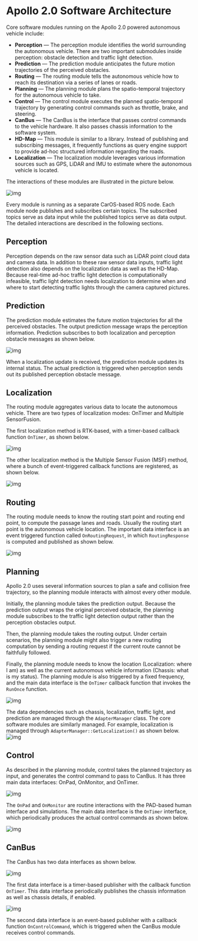 # Apollo 2.0 Software Architecture

Core software modules running on the Apollo 2.0 powered autonomous vehicle
include:

- **Perception** — The perception module identifies the world surrounding the
  autonomous vehicle. There are two important submodules inside perception:
  obstacle detection and traffic light detection.
- **Prediction** — The prediction module anticipates the future motion
  trajectories of the perceived obstacles.
- **Routing** — The routing module tells the autonomous vehicle how to reach its
  destination via a series of lanes or roads.
- **Planning** — The planning module plans the spatio-temporal trajectory for
  the autonomous vehicle to take.
- **Control** — The control module executes the planned spatio-temporal
  trajectory by generating control commands such as throttle, brake, and
  steering.
- **CanBus** — The CanBus is the interface that passes control commands to the
  vehicle hardware. It also passes chassis information to the software system.
- **HD-Map** — This module is similar to a library. Instead of publishing and
  subscribing messages, it frequently functions as query engine support to
  provide ad-hoc structured information regarding the roads.
- **Localization** — The localization module leverages various information
  sources such as GPS, LiDAR and IMU to estimate where the autonomous vehicle is
  located.

The interactions of these modules are illustrated in the picture below.

![img](https://github.com/ApolloAuto/apollo/blob/r2.0.0/docs/specs/images/Apollo_2_0_Software_Arch.png)

Every module is running as a separate CarOS-based ROS node. Each module node
publishes and subscribes certain topics. The subscribed topics serve as data
input while the published topics serve as data output. The detailed interactions
are described in the following sections.

## Perception

Perception depends on the raw sensor data such as LiDAR point cloud data and
camera data. In addition to these raw sensor data inputs, traffic light
detection also depends on the localization data as well as the HD-Map. Because
real-time ad-hoc traffic light detection is computationally infeasible, traffic
light detection needs localization to determine when and where to start
detecting traffic lights through the camera captured pictures.

## Prediction

The prediction module estimates the future motion trajectories for all the
perceived obstacles. The output prediction message wraps the perception
information. Prediction subscribes to both localization and perception obstacle
messages as shown below.

![img](https://github.com/ApolloAuto/apollo/blob/r2.0.0/docs/specs/images/prediction.png)

When a localization update is received, the prediction module updates its
internal status. The actual prediction is triggered when perception sends out
its published perception obstacle message.

## Localization

The routing module aggregates various data to locate the autonomous vehicle.
There are two types of localization modes: OnTimer and Multiple SensorFusion.

The first localization method is RTK-based, with a timer-based callback function
`OnTimer`, as shown below.

![img](https://github.com/ApolloAuto/apollo/blob/r2.0.0/docs/specs/images/localization.png)

The other localization method is the Multiple Sensor Fusion (MSF) method, where
a bunch of event-triggered callback functions are registered, as shown below.

![img](https://github.com/ApolloAuto/apollo/blob/r2.0.0/docs/specs/images/localization_2.png)

## Routing

The routing module needs to know the routing start point and routing end point,
to compute the passage lanes and roads. Usually the routing start point is the
autonomous vehicle location. The important data interface is an event triggered
function called `OnRoutingRequest`, in which `RoutingResponse` is computed and
published as shown below.

![img](https://github.com/ApolloAuto/apollo/blob/r2.0.0/docs/specs/images/routing.png)

## Planning

Apollo 2.0 uses several information sources to plan a safe and collision free
trajectory, so the planning module interacts with almost every other module.

Initially, the planning module takes the prediction output. Because the
prediction output wraps the original perceived obstacle, the planning module
subscribes to the traffic light detection output rather than the perception
obstacles output.

Then, the planning module takes the routing output. Under certain scenarios, the
planning module might also trigger a new routing computation by sending a
routing request if the current route cannot be faithfully followed.

Finally, the planning module needs to know the location (Localization: where I
am) as well as the current autonomous vehicle information (Chassis: what is my
status). The planning module is also triggered by a fixed frequency, and the
main data interface is the `OnTimer` callback function that invokes the
`RunOnce` function.

![img](https://github.com/ApolloAuto/apollo/blob/r2.0.0/docs/specs/images/planning_1.png)

The data dependencies such as chassis, localization, traffic light, and
prediction are managed through the `AdapterManager` class. The core software
modules are similarly managed. For example, localization is managed through
`AdapterManager::GetLocalization()` as shown
below.![img](https://github.com/ApolloAuto/apollo/blob/r2.0.0/docs/specs/images/planning_2.png)

## Control

As described in the planning module, control takes the planned trajectory as
input, and generates the control command to pass to CanBus. It has three main
data interfaces: OnPad, OnMonitor, and OnTimer.

![img](https://github.com/ApolloAuto/apollo/blob/r2.0.0/docs/specs/images/control_1.png)

The `OnPad` and `OnMonitor` are routine interactions with the PAD-based human
interface and simulations. The main data interface is the `OnTimer` interface,
which periodically produces the actual control commands as shown below.

![img](https://github.com/ApolloAuto/apollo/blob/r2.0.0/docs/specs/images/control_2.png)

## CanBus

The CanBus has two data interfaces as shown below.

![img](https://github.com/ApolloAuto/apollo/blob/r2.0.0/docs/specs/images/canbus_1.png)

The first data interface is a timer-based publisher with the callback function
`OnTimer`. This data interface periodically publishes the chassis information as
well as chassis details, if enabled.

![img](https://github.com/ApolloAuto/apollo/blob/r2.0.0/docs/specs/images/canbus_2.png)

The second data interface is an event-based publisher with a callback function
`OnControlCommand`, which is triggered when the CanBus module receives control
commands.

